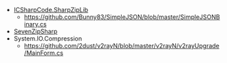 - [ICSharpCode.SharpZipLib](https://github.com/icsharpcode/SharpZipLib)
  - https://github.com/Bunny83/SimpleJSON/blob/master/SimpleJSONBinary.cs
- [SevenZipSharp](https://github.com/squid-box/SevenZipSharp)
- System.IO.Compression
  - https://github.com/2dust/v2rayN/blob/master/v2rayN/v2rayUpgrade/MainForm.cs